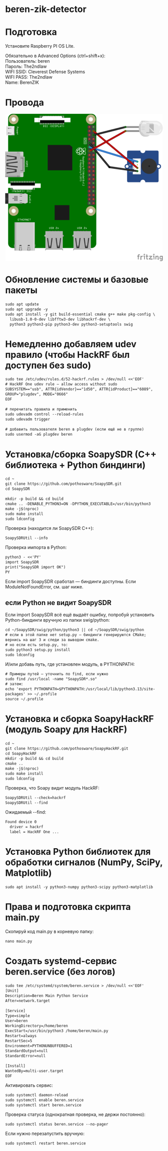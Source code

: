 # beren-zik-detector

# Подготовка
Установите Raspberry PI OS Lite. 

Обязательно в Advanced Options (ctrl+shift+x):  
Пользователь: beren  
Пароль: The2ndlaw  
WIFI SSID: Cleverest Defense Systems  
WIFI PASS: The2ndlaw  
Name: BerenZIK  

# Провода
![screenshot](Схемка.png)

# Обновление системы и базовые пакеты
```
sudo apt update
sudo apt upgrade -y
sudo apt install -y git build-essential cmake g++ make pkg-config \
  libusb-1.0-0-dev libfftw3-dev libhackrf-dev \
  python3 python3-pip python3-dev python3-setuptools swig
```

# Немедленно добавляем udev правило (чтобы HackRF был доступен без sudo)

```
sudo tee /etc/udev/rules.d/52-hackrf.rules > /dev/null <<'EOF'
# HackRF One udev rule — allow access without sudo
SUBSYSTEM=="usb", ATTR{idVendor}=="1d50", ATTR{idProduct}=="6089", GROUP="plugdev", MODE="0666"
EOF

# перечитать правила и применить
sudo udevadm control --reload-rules
sudo udevadm trigger

# добавить пользователя beren в plugdev (если ещё не в группе)
sudo usermod -aG plugdev beren
```

# Установка/сборка SoapySDR (C++ библиотека + Python биндинги)

```
cd ~
git clone https://github.com/pothosware/SoapySDR.git
cd SoapySDR

mkdir -p build && cd build
cmake .. -DENABLE_PYTHON3=ON -DPYTHON_EXECUTABLE=/usr/bin/python3
make -j$(nproc)
sudo make install
sudo ldconfig
```
Проверка (находится ли SoapySDR C++):
```
SoapySDRUtil --info
```
Проверка импортa в Python:
```
python3 - <<'PY'
import SoapySDR
print("SoapySDR import OK")
PY
```
Если import SoapySDR сработал — биндинги доступны. Если ModuleNotFoundError, см. шаг ниже.

## если Python не видит SoapySDR
Если import SoapySDR всё ещё выдаёт ошибку, попробуй установить Python-биндинги вручную из папки swig/python:
```
cd ~/SoapySDR/swig/python/python3 || cd ~/SoapySDR/swig/python
# если в этой папке нет setup.py — биндинги генерируются CMake; вернись на шаг 3 и следи за выводом cmake.
# но если есть setup.py, то:
sudo python3 setup.py install
sudo ldconfig
```

И/или добавь путь, где установлен модуль, в PYTHONPATH:
```
# Примеры путей — уточнить по find, если нужно
sudo find /usr/local -name "SoapySDR*.so"
# затем:
echo 'export PYTHONPATH=$PYTHONPATH:/usr/local/lib/python3.13/site-packages' >> ~/.profile
source ~/.profile
```

# Установка и сборка SoapyHackRF (модуль Soapy для HackRF)
```
cd ~
git clone https://github.com/pothosware/SoapyHackRF.git
cd SoapyHackRF
mkdir -p build && cd build
cmake ..
make -j$(nproc)
sudo make install
sudo ldconfig
```
Проверка, что Soapy видит модуль HackRF:
```
SoapySDRUtil --check=hackrf
SoapySDRUtil --find
```
Ожидаемый --find:

```
Found device 0
  driver = hackrf
  label = HackRF One ...
```

# Установка Python библиотек для обработки сигналов (NumPy, SciPy, Matplotlib)

```
sudo apt install -y python3-numpy python3-scipy python3-matplotlib
```

# Права и подготовка скрипта main.py
Скопируй код main.py в корневую папку:
```
nano main.py
```

# Создать systemd-сервис beren.service (без логов)
```
sudo tee /etc/systemd/system/beren.service > /dev/null <<'EOF'
[Unit]
Description=Beren Main Python Service
After=network.target

[Service]
Type=simple
User=beren
WorkingDirectory=/home/beren
ExecStart=/usr/bin/python3 /home/beren/main.py
Restart=always
RestartSec=5
Environment=PYTHONUNBUFFERED=1
StandardOutput=null
StandardError=null

[Install]
WantedBy=multi-user.target
EOF
```

Активировать сервис:
```
sudo systemctl daemon-reload
sudo systemctl enable beren.service
sudo systemctl start beren.service
```

Проверка статуса (однократная проверка, не держи постоянно):
```
sudo systemctl status beren.service --no-pager
```

Если нужно перезапустить вручную:
```
sudo systemctl restart beren.service
``` 
